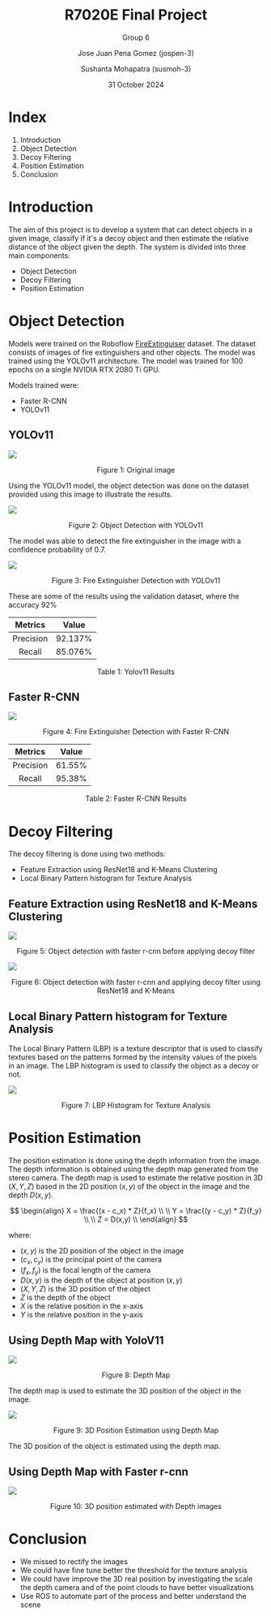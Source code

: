 <h1 style="text-align: center"> R7020E Final Project </h1>

<p style="text-align: center"> Group 6</p>
<p style="text-align: center"> Jose Juan Pena Gomez (jospen-3)</p>
<p style="text-align: center"> Sushanta Mohapatra (susmoh-3)</p>
<p style="text-align: center"> 31 October 2024</p>

# Index

1. Introduction
2. Object Detection
3. Decoy Filtering
4. Position Estimation
5. Conclusion


# Introduction

The aim of this project is to develop a system that can detect objects in a given image, classify if it's a decoy object and then estimate the relative distance of the object given the depth. The system is divided into three main components: 

- Object Detection
- Decoy Filtering
- Position Estimation


# Object Detection

Models were trained on the Roboflow [FireExtinguiser](https://universe.roboflow.com/fire-extinguisher/) dataset. The dataset consists of images of fire extinguishers and other objects. The model was trained using the YOLOv11 architecture. The model was trained for 100 epochs on a single NVIDIA RTX 2080 Ti GPU. 

Models trained were:
- Faster R-CNN
- YOLOv11


## YOLOv11


![](img/yolov11_experiment/img0/color_image.png)
<p style="text-align: center"> Figure 1: Original image</p>

Using the YOLOv11 model, the object detection was done on the dataset provided using this image to illustrate the results.

![](img/yolov11_experiment/img0/detections.png)
<p style="text-align: center"> Figure 2: Object Detection with YOLOv11</p>

The model was able to detect the fire extinguisher in the image with a confidence probability of $0.7$.


![](../models/yolo_v11_extinguiser/val_batch2_pred.jpg)
<p style="text-align: center"> Figure 3: Fire Extinguisher Detection with YOLOv11</p>

These are some of the results using the validation dataset, where the accuracy 92%

|  Metrics  |  Value  |
| :-------: | :-----: |
| Precision | 92.137% |
|  Recall   | 85.076% |
<p style="text-align: center">Table 1: Yolov11 Results</p>
 
## Faster R-CNN

![](img/faster_rcnn_experiment/validation_image.png)
<p style="text-align: center"> Figure 4: Fire Extinguisher Detection with Faster R-CNN</p>

|  Metrics  | Value  |
| :-------: | :----: |
| Precision | 61.55% |
|  Recall   | 95.38% |
<p style="text-align: center">Table 2: Faster R-CNN Results</p>

# Decoy Filtering

The decoy filtering is done using two methods:
- Feature Extraction using ResNet18 and K-Means Clustering
- Local Binary Pattern histogram for Texture Analysis

## Feature Extraction using ResNet18 and K-Means Clustering

![](img/faster_rcnn_experiment/without_decoy_filter.png) 
<p style="text-align: center"> Figure 5: Object detection with faster r-cnn before applying decoy filter</p>

![](img/faster_rcnn_experiment/with_decoy_filter.png) 
<p style="text-align: center"> Figure 6: Object detection with faster r-cnn and applying decoy filter using ResNet18 and K-Means</p>


## Local Binary Pattern histogram for Texture Analysis

The Local Binary Pattern (LBP) is a texture descriptor that is used to classify textures based on the patterns formed by the intensity values of the pixels in an image. 
The LBP histogram is used to classify the object as a decoy or not.

![](img/yolov11_experiment/img0/lbp_hist.png)
<p style="text-align: center"> Figure 7: LBP Histogram for Texture Analysis</p>


# Position Estimation

The position estimation is done using the depth information from the image. The depth information is obtained using the depth map generated from the stereo camera. 
The depth map is used to estimate the relative position in 3D $(X,Y,Z)$ based in the 2D position $(x,y)$ of the object in the image and the depth $D(x,y)$.

$$
\begin{align}
X = \frac{(x - c_x) * Z}{f_x} \\ \\
Y = \frac{(y - c_y) * Z}{f_y} \\ \\
Z = D(x,y) \\
\end{align}
$$

where:
- $(x,y)$ is the 2D position of the object in the image
- $(c_x, c_y)$ is the principal point of the camera
- $(f_x, f_y)$ is the focal length of the camera
- $D(x,y)$ is the depth of the object at position $(x,y)$
- $(X,Y,Z)$ is the 3D position of the object
- $Z$ is the depth of the object
- $X$ is the relative position in the x-axis
- $Y$ is the relative position in the y-axis

## Using Depth Map with YoloV11

![](img/yolov11_experiment/img0/depth_image.png)
<p style="text-align: center"> Figure 8: Depth Map</p>

The depth map is used to estimate the 3D position of the object in the image.

![](img/yolov11_experiment/img0/3D_position.png)
<p style="text-align: center"> Figure 9: 3D Position Estimation using Depth Map</p>

The 3D position of the object is estimated using the depth map.

## Using Depth Map with Faster r-cnn

![](img/faster_rcnn_experiment/with_decoy_filtering_and_3d_pos.png) 
<p style="text-align: center"> Figure 10: 3D position estimated with Depth images</p>


# Conclusion

- We missed to rectify the images
- We could have fine tune better the threshold for the texture analysis
- We could have improve the 3D real position by investigating the scale the depth camera and of the point clouds to have better visualizations
- Use ROS to automate part of the process and better understand the scene
